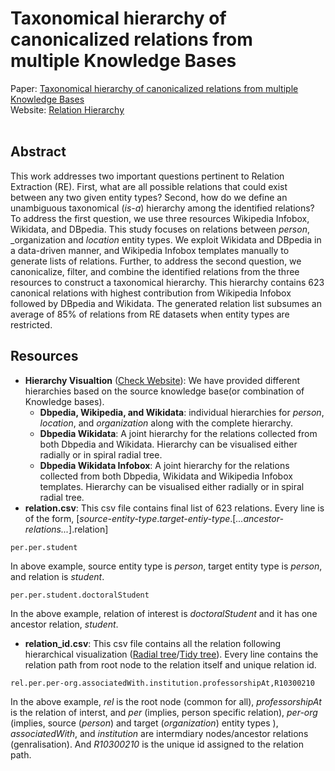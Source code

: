 # Taxonomical hierarchy of canonicalized relations from multiple Knowledge Bases
Paper: [Taxonomical hierarchy of canonicalized relations from multiple Knowledge Bases](https://arxiv.org/abs/1909.06249) <br>
Website: [Relation Hierarchy](https://www.iitg.ac.in/cseweb/fgrel/)
<br><br>
## Abstract
This work addresses two important questions pertinent to Relation Extraction (RE). First, what are all possible relations that could exist between any two given entity types? Second, how do we define an unambiguous taxonomical (_is-a_) hierarchy among the identified relations? To address the first question, we use three resources Wikipedia Infobox, Wikidata, and DBpedia. This study focuses on relations between _person_, _organization and _location_ entity types. We exploit Wikidata and DBpedia in a data-driven manner, and Wikipedia Infobox templates manually to generate lists of relations. Further, to address the second question, we canonicalize, filter, and combine the identified relations from the three resources to construct a taxonomical hierarchy. This hierarchy contains 623 canonical relations with highest contribution from Wikipedia Infobox followed by DBpedia and Wikidata. The generated relation list subsumes an average of 85% of relations from RE datasets when entity types are restricted.

## Resources
* **Hierarchy Visualtion** ([Check Website](https://relationhierarchy.github.io/)): We have provided different hierarchies based on the source knowledge base(or combination of Knowledge bases).
  * __Dbpedia, Wikipedia, and Wikidata__: individual hierarchies for _person_, _location_, and _organization_ along with the complete hierarchy.
  * __Dbpedia Wikidata__: A joint hierarchy for the relations collected from both Dbpedia and Wikidata. Hierarchy can be visualised either radially or in spiral radial tree.
  * __Dbpedia Wikidata Infobox__: A joint hierarchy for the relations collected from both Dbpedia, Wikidata and Wikipedia Infobox templates. Hierarchy can be visualised either radially or in spiral radial tree.
* **relation.csv**: This csv file contains final list of 623 relations. Every line is of the form, [_source-entity-type_._target-entiy-type_.[_...ancestor-relations..._].relation]
```
per.per.student
```
In above example, source entity type is _person_, target entity type is _person_, and relation is _student_.

```
per.per.student.doctoralStudent
```
In the above example, relation of interest is _doctoralStudent_ and it has one ancestor relation, _student_.
* **relation_id.csv**: This csv file contains all the relation following hierarchical visualization ([Radial tree](https://observablehq.com/@d3/radial-tidy-tree)/[Tidy tree](https://observablehq.com/@d3/cluster-dendrogram?collection=@d3/d3-hierarchy)). Every line contains the relation path from root node to the relation itself and unique relation id.
```
rel.per.per-org.associatedWith.institution.professorshipAt,R10300210
```
In the above example, _rel_ is the root node (common for all), _professorshipAt_ is the relation of interst, and _per_ (implies, person specific relation), _per-org_ (implies, source (_person_) and target (_organization_) entity types ), _associatedWith_, and _institution_ are intermdiary nodes/ancestor relations (genralisation). And _R10300210_ is the unique id assigned to the relation path.
